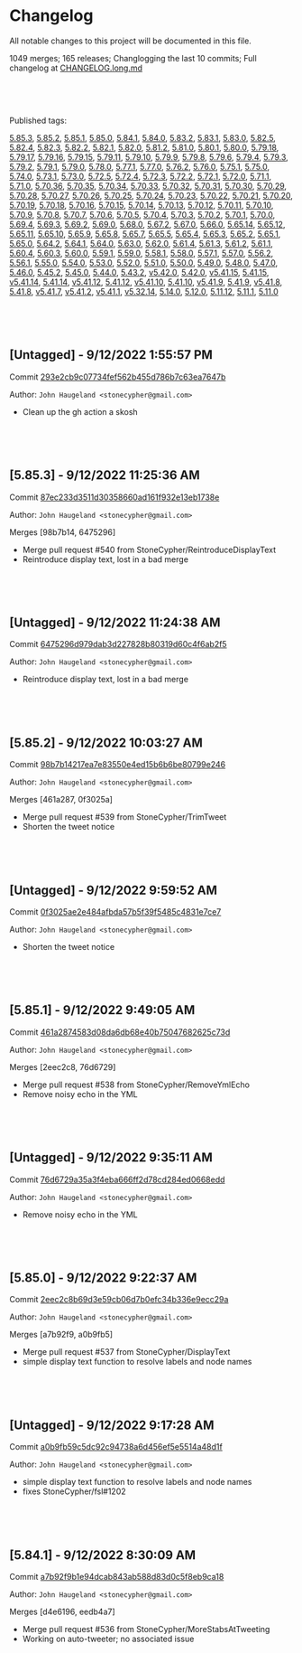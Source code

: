 # Changelog

All notable changes to this project will be documented in this file.

1049 merges; 165 releases; Changlogging the last 10 commits; Full changelog at [CHANGELOG.long.md](CHANGELOG.long.md)



&nbsp;

&nbsp;

Published tags:

<a href="#5__85__3">5.85.3</a>, <a href="#5__85__2">5.85.2</a>, <a href="#5__85__1">5.85.1</a>, <a href="#5__85__0">5.85.0</a>, <a href="#5__84__1">5.84.1</a>, <a href="#5__84__0">5.84.0</a>, <a href="#5__83__2">5.83.2</a>, <a href="#5__83__1">5.83.1</a>, <a href="#5__83__0">5.83.0</a>, <a href="#5__82__5">5.82.5</a>, <a href="#5__82__4">5.82.4</a>, <a href="#5__82__3">5.82.3</a>, <a href="#5__82__2">5.82.2</a>, <a href="#5__82__1">5.82.1</a>, <a href="#5__82__0">5.82.0</a>, <a href="#5__81__2">5.81.2</a>, <a href="#5__81__0">5.81.0</a>, <a href="#5__80__1">5.80.1</a>, <a href="#5__80__0">5.80.0</a>, <a href="#5__79__18">5.79.18</a>, <a href="#5__79__17">5.79.17</a>, <a href="#5__79__16">5.79.16</a>, <a href="#5__79__15">5.79.15</a>, <a href="#5__79__11">5.79.11</a>, <a href="#5__79__10">5.79.10</a>, <a href="#5__79__9">5.79.9</a>, <a href="#5__79__8">5.79.8</a>, <a href="#5__79__6">5.79.6</a>, <a href="#5__79__4">5.79.4</a>, <a href="#5__79__3">5.79.3</a>, <a href="#5__79__2">5.79.2</a>, <a href="#5__79__1">5.79.1</a>, <a href="#5__79__0">5.79.0</a>, <a href="#5__78__0">5.78.0</a>, <a href="#5__77__1">5.77.1</a>, <a href="#5__77__0">5.77.0</a>, <a href="#5__76__2">5.76.2</a>, <a href="#5__76__0">5.76.0</a>, <a href="#5__75__1">5.75.1</a>, <a href="#5__75__0">5.75.0</a>, <a href="#5__74__0">5.74.0</a>, <a href="#5__73__1">5.73.1</a>, <a href="#5__73__0">5.73.0</a>, <a href="#5__72__5">5.72.5</a>, <a href="#5__72__4">5.72.4</a>, <a href="#5__72__3">5.72.3</a>, <a href="#5__72__2">5.72.2</a>, <a href="#5__72__1">5.72.1</a>, <a href="#5__72__0">5.72.0</a>, <a href="#5__71__1">5.71.1</a>, <a href="#5__71__0">5.71.0</a>, <a href="#5__70__36">5.70.36</a>, <a href="#5__70__35">5.70.35</a>, <a href="#5__70__34">5.70.34</a>, <a href="#5__70__33">5.70.33</a>, <a href="#5__70__32">5.70.32</a>, <a href="#5__70__31">5.70.31</a>, <a href="#5__70__30">5.70.30</a>, <a href="#5__70__29">5.70.29</a>, <a href="#5__70__28">5.70.28</a>, <a href="#5__70__27">5.70.27</a>, <a href="#5__70__26">5.70.26</a>, <a href="#5__70__25">5.70.25</a>, <a href="#5__70__24">5.70.24</a>, <a href="#5__70__23">5.70.23</a>, <a href="#5__70__22">5.70.22</a>, <a href="#5__70__21">5.70.21</a>, <a href="#5__70__20">5.70.20</a>, <a href="#5__70__19">5.70.19</a>, <a href="#5__70__18">5.70.18</a>, <a href="#5__70__16">5.70.16</a>, <a href="#5__70__15">5.70.15</a>, <a href="#5__70__14">5.70.14</a>, <a href="#5__70__13">5.70.13</a>, <a href="#5__70__12">5.70.12</a>, <a href="#5__70__11">5.70.11</a>, <a href="#5__70__10">5.70.10</a>, <a href="#5__70__9">5.70.9</a>, <a href="#5__70__8">5.70.8</a>, <a href="#5__70__7">5.70.7</a>, <a href="#5__70__6">5.70.6</a>, <a href="#5__70__5">5.70.5</a>, <a href="#5__70__4">5.70.4</a>, <a href="#5__70__3">5.70.3</a>, <a href="#5__70__2">5.70.2</a>, <a href="#5__70__1">5.70.1</a>, <a href="#5__70__0">5.70.0</a>, <a href="#5__69__4">5.69.4</a>, <a href="#5__69__3">5.69.3</a>, <a href="#5__69__2">5.69.2</a>, <a href="#5__69__0">5.69.0</a>, <a href="#5__68__0">5.68.0</a>, <a href="#5__67__2">5.67.2</a>, <a href="#5__67__0">5.67.0</a>, <a href="#5__66__0">5.66.0</a>, <a href="#5__65__14">5.65.14</a>, <a href="#5__65__12">5.65.12</a>, <a href="#5__65__11">5.65.11</a>, <a href="#5__65__10">5.65.10</a>, <a href="#5__65__9">5.65.9</a>, <a href="#5__65__8">5.65.8</a>, <a href="#5__65__7">5.65.7</a>, <a href="#5__65__5">5.65.5</a>, <a href="#5__65__4">5.65.4</a>, <a href="#5__65__3">5.65.3</a>, <a href="#5__65__2">5.65.2</a>, <a href="#5__65__1">5.65.1</a>, <a href="#5__65__0">5.65.0</a>, <a href="#5__64__2">5.64.2</a>, <a href="#5__64__1">5.64.1</a>, <a href="#5__64__0">5.64.0</a>, <a href="#5__63__0">5.63.0</a>, <a href="#5__62__0">5.62.0</a>, <a href="#5__61__4">5.61.4</a>, <a href="#5__61__3">5.61.3</a>, <a href="#5__61__2">5.61.2</a>, <a href="#5__61__1">5.61.1</a>, <a href="#5__60__4">5.60.4</a>, <a href="#5__60__3">5.60.3</a>, <a href="#5__60__0">5.60.0</a>, <a href="#5__59__1">5.59.1</a>, <a href="#5__59__0">5.59.0</a>, <a href="#5__58__1">5.58.1</a>, <a href="#5__58__0">5.58.0</a>, <a href="#5__57__1">5.57.1</a>, <a href="#5__57__0">5.57.0</a>, <a href="#5__56__2">5.56.2</a>, <a href="#5__56__1">5.56.1</a>, <a href="#5__55__0">5.55.0</a>, <a href="#5__54__0">5.54.0</a>, <a href="#5__53__0">5.53.0</a>, <a href="#5__52__0">5.52.0</a>, <a href="#5__51__0">5.51.0</a>, <a href="#5__50__0">5.50.0</a>, <a href="#5__49__0">5.49.0</a>, <a href="#5__48__0">5.48.0</a>, <a href="#5__47__0">5.47.0</a>, <a href="#5__46__0">5.46.0</a>, <a href="#5__45__2">5.45.2</a>, <a href="#5__45__0">5.45.0</a>, <a href="#5__44__0">5.44.0</a>, <a href="#5__43__2">5.43.2</a>, <a href="#v5__42__0">v5.42.0</a>, <a href="#5__42__0">5.42.0</a>, <a href="#v5__41__15">v5.41.15</a>, <a href="#5__41__15">5.41.15</a>, <a href="#v5__41__14">v5.41.14</a>, <a href="#5__41__14">5.41.14</a>, <a href="#v5__41__12">v5.41.12</a>, <a href="#5__41__12">5.41.12</a>, <a href="#v5__41__10">v5.41.10</a>, <a href="#5__41__10">5.41.10</a>, <a href="#v5__41__9">v5.41.9</a>, <a href="#5__41__9">5.41.9</a>, <a href="#v5__41__8">v5.41.8</a>, <a href="#5__41__8">5.41.8</a>, <a href="#v5__41__7">v5.41.7</a>, <a href="#v5__41__2">v5.41.2</a>, <a href="#v5__41__1">v5.41.1</a>, <a href="#v5__32__14">v5.32.14</a>, <a href="#5__14__0">5.14.0</a>, <a href="#5__12__0">5.12.0</a>, <a href="#5__11__12">5.11.12</a>, <a href="#5__11__1">5.11.1</a>, <a href="#5__11__0">5.11.0</a>





&nbsp;

&nbsp;

## [Untagged] - 9/12/2022 1:55:57 PM

Commit [293e2cb9c07734fef562b455d786b7c63ea7647b](https://github.com/StoneCypher/jssm/commit/293e2cb9c07734fef562b455d786b7c63ea7647b)

Author: `John Haugeland <stonecypher@gmail.com>`

  * Clean up the gh action a skosh




&nbsp;

&nbsp;

<a name="5__85__3" />

## [5.85.3] - 9/12/2022 11:25:36 AM

Commit [87ec233d3511d30358660ad161f932e13eb1738e](https://github.com/StoneCypher/jssm/commit/87ec233d3511d30358660ad161f932e13eb1738e)

Author: `John Haugeland <stonecypher@gmail.com>`

Merges [98b7b14, 6475296]

  * Merge pull request #540 from StoneCypher/ReintroduceDisplayText
  * Reintroduce display text, lost in a bad merge




&nbsp;

&nbsp;

## [Untagged] - 9/12/2022 11:24:38 AM

Commit [6475296d979dab3d227828b80319d60c4f6ab2f5](https://github.com/StoneCypher/jssm/commit/6475296d979dab3d227828b80319d60c4f6ab2f5)

Author: `John Haugeland <stonecypher@gmail.com>`

  * Reintroduce display text, lost in a bad merge




&nbsp;

&nbsp;

<a name="5__85__2" />

## [5.85.2] - 9/12/2022 10:03:27 AM

Commit [98b7b14217ea7e83550e4ed15b6b6be80799e246](https://github.com/StoneCypher/jssm/commit/98b7b14217ea7e83550e4ed15b6b6be80799e246)

Author: `John Haugeland <stonecypher@gmail.com>`

Merges [461a287, 0f3025a]

  * Merge pull request #539 from StoneCypher/TrimTweet
  * Shorten the tweet notice




&nbsp;

&nbsp;

## [Untagged] - 9/12/2022 9:59:52 AM

Commit [0f3025ae2e484afbda57b5f39f5485c4831e7ce7](https://github.com/StoneCypher/jssm/commit/0f3025ae2e484afbda57b5f39f5485c4831e7ce7)

Author: `John Haugeland <stonecypher@gmail.com>`

  * Shorten the tweet notice




&nbsp;

&nbsp;

<a name="5__85__1" />

## [5.85.1] - 9/12/2022 9:49:05 AM

Commit [461a2874583d08da6db68e40b75047682625c73d](https://github.com/StoneCypher/jssm/commit/461a2874583d08da6db68e40b75047682625c73d)

Author: `John Haugeland <stonecypher@gmail.com>`

Merges [2eec2c8, 76d6729]

  * Merge pull request #538 from StoneCypher/RemoveYmlEcho
  * Remove noisy echo in the YML




&nbsp;

&nbsp;

## [Untagged] - 9/12/2022 9:35:11 AM

Commit [76d6729a35a3f4eba666ff2d78cd284ed0668edd](https://github.com/StoneCypher/jssm/commit/76d6729a35a3f4eba666ff2d78cd284ed0668edd)

Author: `John Haugeland <stonecypher@gmail.com>`

  * Remove noisy echo in the YML




&nbsp;

&nbsp;

<a name="5__85__0" />

## [5.85.0] - 9/12/2022 9:22:37 AM

Commit [2eec2c8b69d3e59cb06d7b0efc34b336e9ecc29a](https://github.com/StoneCypher/jssm/commit/2eec2c8b69d3e59cb06d7b0efc34b336e9ecc29a)

Author: `John Haugeland <stonecypher@gmail.com>`

Merges [a7b92f9, a0b9fb5]

  * Merge pull request #537 from StoneCypher/DisplayText
  * simple display text function to resolve labels and node names




&nbsp;

&nbsp;

## [Untagged] - 9/12/2022 9:17:28 AM

Commit [a0b9fb59c5dc92c94738a6d456ef5e5514a48d1f](https://github.com/StoneCypher/jssm/commit/a0b9fb59c5dc92c94738a6d456ef5e5514a48d1f)

Author: `John Haugeland <stonecypher@gmail.com>`

  * simple display text function to resolve labels and node names
  * fixes StoneCypher/fsl#1202




&nbsp;

&nbsp;

<a name="5__84__1" />

## [5.84.1] - 9/12/2022 8:30:09 AM

Commit [a7b92f9b1e94dcab843ab588d83d0c5f8eb9ca18](https://github.com/StoneCypher/jssm/commit/a7b92f9b1e94dcab843ab588d83d0c5f8eb9ca18)

Author: `John Haugeland <stonecypher@gmail.com>`

Merges [d4e6196, eedb4a7]

  * Merge pull request #536 from StoneCypher/MoreStabsAtTweeting
  * Working on auto-tweeter; no associated issue